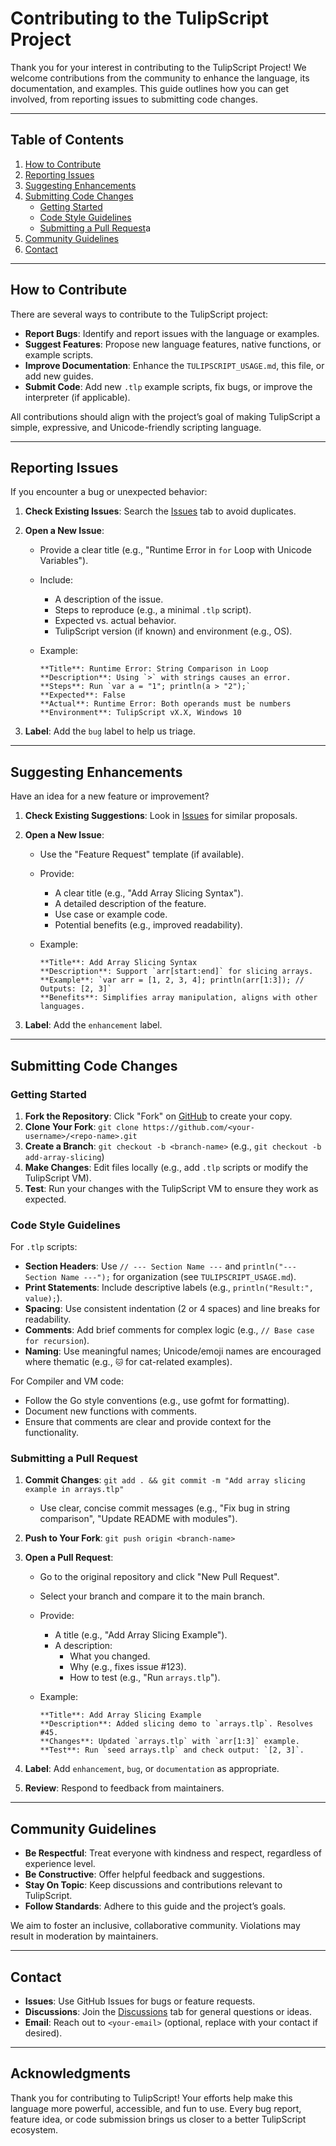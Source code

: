 # Contributing to the TulipScript Project

Thank you for your interest in contributing to the TulipScript Project! We welcome contributions from the community to enhance the language, its documentation, and examples. This guide outlines how you can get involved, from reporting issues to submitting code changes.

---

## Table of Contents

1. [How to Contribute](#how-to-contribute)
2. [Reporting Issues](#reporting-issues)
3. [Suggesting Enhancements](#suggesting-enhancements)
4. [Submitting Code Changes](#submitting-code-changes)
   - [Getting Started](#getting-started)
   - [Code Style Guidelines](#code-style-guidelines)
   - [Submitting a Pull Request](#submitting-a-pull-request)a
5. [Community Guidelines](#community-guidelines)
6. [Contact](#contact)

---

## How to Contribute

There are several ways to contribute to the TulipScript project:

- **Report Bugs**: Identify and report issues with the language or examples.
- **Suggest Features**: Propose new language features, native functions, or example scripts.
- **Improve Documentation**: Enhance the `TULIPSCRIPT_USAGE.md`, this file, or add new guides.
- **Submit Code**: Add new `.tlp` example scripts, fix bugs, or improve the interpreter (if applicable).

All contributions should align with the project’s goal of making TulipScript a simple, expressive, and Unicode-friendly scripting language.

---

## Reporting Issues

If you encounter a bug or unexpected behavior:

1. **Check Existing Issues**: Search the [Issues](https://github.com/cryptrunner49/tulipscript/issues) tab to avoid duplicates.
2. **Open a New Issue**:
   - Provide a clear title (e.g., "Runtime Error in `for` Loop with Unicode Variables").
   - Include:
     - A description of the issue.
     - Steps to reproduce (e.g., a minimal `.tlp` script).
     - Expected vs. actual behavior.
     - TulipScript version (if known) and environment (e.g., OS).
   - Example:

     ```text
     **Title**: Runtime Error: String Comparison in Loop
     **Description**: Using `>` with strings causes an error.
     **Steps**: Run `var a = "1"; println(a > "2");`
     **Expected**: False
     **Actual**: Runtime Error: Both operands must be numbers
     **Environment**: TulipScript vX.X, Windows 10
     ```

3. **Label**: Add the `bug` label to help us triage.

---

## Suggesting Enhancements

Have an idea for a new feature or improvement?

1. **Check Existing Suggestions**: Look in [Issues](https://github.com/cryptrunner49/tulipscript/issues) for similar proposals.
2. **Open a New Issue**:
   - Use the "Feature Request" template (if available).
   - Provide:
     - A clear title (e.g., "Add Array Slicing Syntax").
     - A detailed description of the feature.
     - Use case or example code.
     - Potential benefits (e.g., improved readability).
   - Example:

     ```text
     **Title**: Add Array Slicing Syntax
     **Description**: Support `arr[start:end]` for slicing arrays.
     **Example**: `var arr = [1, 2, 3, 4]; println(arr[1:3]); // Outputs: [2, 3]`
     **Benefits**: Simplifies array manipulation, aligns with other languages.
     ```

3. **Label**: Add the `enhancement` label.

---

## Submitting Code Changes

### Getting Started

1. **Fork the Repository**: Click "Fork" on [GitHub](https://github.com/cryptrunner49/tulipscript) to create your copy.
2. **Clone Your Fork**: `git clone https://github.com/<your-username>/<repo-name>.git`
3. **Create a Branch**: `git checkout -b <branch-name>` (e.g., `git checkout -b add-array-slicing`)
4. **Make Changes**: Edit files locally (e.g., add `.tlp` scripts or modify the TulipScript VM).
5. **Test**: Run your changes with the TulipScript VM to ensure they work as expected.

### Code Style Guidelines

For `.tlp` scripts:

- **Section Headers**: Use `// --- Section Name ---` and `println("--- Section Name ---");` for organization (see `TULIPSCRIPT_USAGE.md`).
- **Print Statements**: Include descriptive labels (e.g., `println("Result:", value);`).
- **Spacing**: Use consistent indentation (2 or 4 spaces) and line breaks for readability.
- **Comments**: Add brief comments for complex logic (e.g., `// Base case for recursion`).
- **Naming**: Use meaningful names; Unicode/emoji names are encouraged where thematic (e.g., `🐱` for cat-related examples).

For Compiler and VM code:

- Follow the Go style conventions (e.g., use gofmt for formatting).
- Document new functions with comments.
- Ensure that comments are clear and provide context for the functionality.

### Submitting a Pull Request

1. **Commit Changes**: `git add . && git commit -m "Add array slicing example in arrays.tlp"`
   - Use clear, concise commit messages (e.g., "Fix bug in string comparison", "Update README with modules").
2. **Push to Your Fork**: `git push origin <branch-name>`
3. **Open a Pull Request**:
   - Go to the original repository and click "New Pull Request".
   - Select your branch and compare it to the main branch.
   - Provide:
     - A title (e.g., "Add Array Slicing Example").
     - A description:
       - What you changed.
       - Why (e.g., fixes issue #123).
       - How to test (e.g., "Run `arrays.tlp`").
   - Example:

     ```text
     **Title**: Add Array Slicing Example
     **Description**: Added slicing demo to `arrays.tlp`. Resolves #45.
     **Changes**: Updated `arrays.tlp` with `arr[1:3]` example.
     **Test**: Run `seed arrays.tlp` and check output: `[2, 3]`.
     ```

4. **Label**: Add `enhancement`, `bug`, or `documentation` as appropriate.
5. **Review**: Respond to feedback from maintainers.

---

## Community Guidelines

- **Be Respectful**: Treat everyone with kindness and respect, regardless of experience level.
- **Be Constructive**: Offer helpful feedback and suggestions.
- **Stay On Topic**: Keep discussions and contributions relevant to TulipScript.
- **Follow Standards**: Adhere to this guide and the project’s goals.

We aim to foster an inclusive, collaborative community. Violations may result in moderation by maintainers.

---

## Contact

- **Issues**: Use GitHub Issues for bugs or feature requests.
- **Discussions**: Join the [Discussions](https://github.com/cryptrunner49/tulipscript/discussions) tab for general questions or ideas.
- **Email**: Reach out to `<your-email>` (optional, replace with your contact if desired).

---

## Acknowledgments

Thank you for contributing to TulipScript! Your efforts help make this language more powerful, accessible, and fun to use. Every bug report, feature idea, or code submission brings us closer to a better TulipScript ecosystem.
